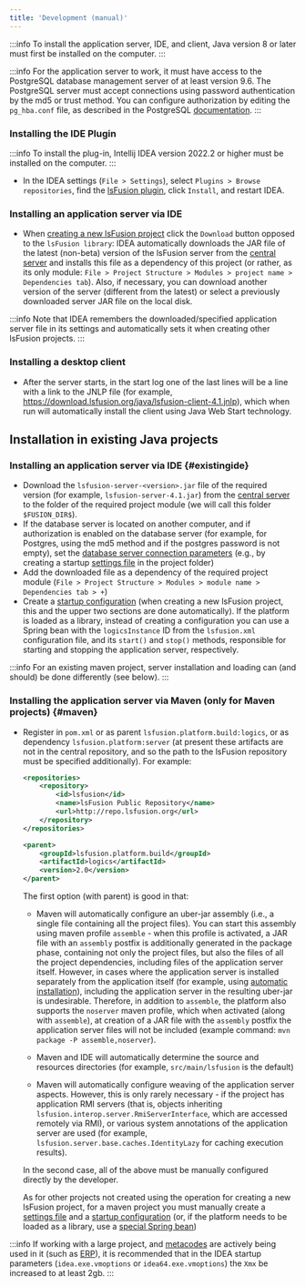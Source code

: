 ```yaml
---
title: 'Development (manual)'
---
```



:::info
To install the application server, IDE, and client, Java version 8 or later must first be installed on the computer.
:::


:::info
For the application server to work, it must have access to the PostgreSQL database management server of at least version 9.6. The PostgreSQL server must accept connections using password authentication by the md5 or trust method. You can configure authorization by editing the `pg_hba.conf` file, as described in the PostgreSQL [documentation](http://www.postgresql.org/docs/9.2/static/auth-pg-hba-conf.html).
:::

### Installing the IDE Plugin


:::info
To install the plug-in, Intellij IDEA version 2022.2 or higher must be installed on the computer.
:::

-   In the IDEA settings (`File > Settings`), select `Plugins > Browse repositories`, find the [lsFusion plugin](https://plugins.jetbrains.com/plugin/7601-lsfusion), click `Install`, and restart IDEA.

### Installing an application server via IDE

-   When [creating a new lsFusion project](IDE.md#newproject) click the `Download` button opposed to the `lsFusion library`: IDEA automatically downloads the JAR file of the latest (non-beta) version of the lsFusion server from the [central server](https://download.lsfusion.org/java/) and installs this file as a dependency of this project (or rather, as its only module: `File > Project Structure > Modules > project name > Dependencies tab`). Also, if necessary, you can download another version of the server (different from the latest) or select a previously downloaded server JAR file on the local disk.  


:::info
Note that IDEA remembers the downloaded/specified application server file in its settings and automatically sets it when creating other lsFusion projects. 
:::

### Installing a desktop client

-   After the server starts, in the start log one of the last lines will be a line with a link to the JNLP file (for example, https://download.lsfusion.org/java/lsfusion-client-4.1.jnlp), which when run will automatically install the client using Java Web Start technology.

## Installation in existing Java projects

### Installing an application server via IDE {#existingide}

-   Download the `lsfusion-server-<version>.jar` file of the required version (for example, `lsfusion-server-4.1.jar`) from the [central server](https://download.lsfusion.org/java/) to the folder of the required project module (we will call this folder `$FUSION_DIR$`).
-   If the database server is located on another computer, and if authorization is enabled on the database server (for example, for Postgres, using the md5 method and if the postgres password is not empty), set the [database server connection parameters](Launch_parameters.md#connectdb) (e.g., by creating a startup [settings file](Launch_parameters.md#filesettings) in the project folder)
-   Add the downloaded file as a dependency of the required project module (`File > Project Structure > Modules > module name > Dependencies tab > +`) 
-   Create a [startup configuration](IDE.md#configuration) (when creating a new lsFusion project, this and the upper two sections are done automatically). If the platform is loaded as a library, instead of creating a configuration you can use a Spring bean with the `logicsInstance` ID from the `lsfusion.xml` configuration file, and its `start()` and `stop()` methods, responsible for starting and stopping the application server, respectively.


:::info
For an existing maven project, server installation and loading can (and should) be done differently (see below). 
:::

### Installing the application server via Maven (only for Maven projects) {#maven}

-   Register in `pom.xml` or as parent `lsfusion.platform.build:logics`, or as dependency `lsfusion.platform:server` (at present these artifacts are not in the central repository, and so the path to the lsFusion repository must be specified additionally). For example:
    ```xml
    <repositories>
        <repository>
            <id>lsfusion</id>
            <name>lsFusion Public Repository</name>
            <url>http://repo.lsfusion.org</url>
        </repository>
    </repositories>

    <parent>
        <groupId>lsfusion.platform.build</groupId>
        <artifactId>logics</artifactId>
        <version>2.0</version>
    </parent>
    ```
    The first option (with parent) is good in that:

    -   Maven will automatically configure an uber-jar assembly (i.e., a single file containing all the project files). You can start this assembly using maven profile `assemble` - when this profile is activated, a JAR file with an `assembly` postfix is additionally generated in the package phase, containing not only the project files, but also the files of all the project dependencies, including files of the application server itself. However, in cases where the application server is installed separately from the application itself (for example, using [automatic installation](Execution_auto.md)), including the application server in the resulting uber-jar is undesirable. Therefore, in addition to `assemble`, the platform also supports the `noserver` maven profile, which when activated (along with `assemble`), at creation of a JAR file with the `assembly` postfix the application server files will not be included (example command: `mvn package -P assemble,noserver`).

    -   Maven and IDE will automatically determine the source and resources directories (for example, `src/main/lsfusion` is the default)

    -   Maven will automatically configure weaving of the application server aspects. However, this is only rarely necessary - if the project has application RMI servers (that is, objects inheriting `lsfusion.interop.server.RmiServerInterface`, which are accessed remotely via RMI), or various system annotations of the application server are used (for example, `lsfusion.server.base.caches.IdentityLazy` for caching execution results).

    In the second case, all of the above must be manually configured directly by the developer.

    As for other projects not created using the operation for creating a new lsFusion project, for a maven project you must manually create a [settings file](Launch_parameters.md#filesettings) and a [startup configuration](IDE.md#configuration) (or, if the platform needs to be loaded as a library, use a [special Spring bean](#existingide))


:::info
If working with a large project, and [metacodes](Metaprogramming.md) are actively being used in it (such as [ERP](https://github.com/lsfusion-solutions/erp)), it is recommended that in the IDEA startup parameters (`idea.exe.vmoptions` or `idea64.exe.vmoptions`) the `Xmx` be increased to at least 2gb.
:::

